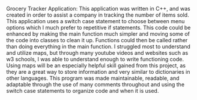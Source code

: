 Grocery Tracker Application:
This application was written in C++, and was created in order to assist a company in tracking the number of items sold.
This application uses a switch case statement to choose between menu options which I much prefer to repetitive if statements. 
This code could be enhanced by making the main function much simpler and moving some of the code into classes to clean it up. Functions could then be called rather than doing everything in the main function.
I struggled most to understand and utilize maps, but through many youtube videos and websites such as w3 schools, I was able to understand enough to write functioning code.
Using maps will be an especially helpful skill gained from this project, as they are a great way to store information and very similar to dictionaries in other languages. 
This program was made maintainable, readable, and adaptable through the use of many comments throughout and using the switch case statements to organize code and when it is used.
